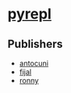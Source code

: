 # [pyrepl](https://pypi.org/project/pyrepl)



## Publishers
- [antocuni](https://pypi.org/user/antocuni)
- [fijal](https://pypi.org/user/fijal)
- [ronny](https://pypi.org/user/ronny)

